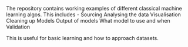 The repository contains working examples of different classical machine learning algos.
This includes - 
      Sourcing
      Analysing the data
      Visualisation
      Cleaning up
      Models
      Output of models
      What model to use and when
      Validation
 
 
 This is useful for basic learning and how to approach datasets.
 
